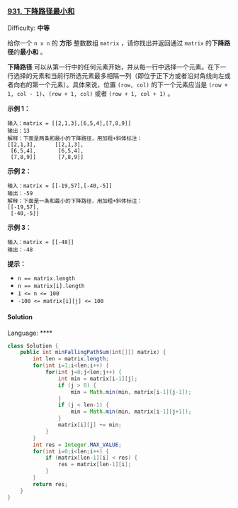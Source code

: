 ### [931\. 下降路径最小和](https://leetcode-cn.com/problems/minimum-falling-path-sum/)

Difficulty: **中等**


给你一个 `n x n` 的 **方形** 整数数组 `matrix` ，请你找出并返回通过 `matrix` 的**下降路径**的**最小和** 。

**下降路径** 可以从第一行中的任何元素开始，并从每一行中选择一个元素。在下一行选择的元素和当前行所选元素最多相隔一列（即位于正下方或者沿对角线向左或者向右的第一个元素）。具体来说，位置 `(row, col)` 的下一个元素应当是 `(row + 1, col - 1)`、`(row + 1, col)` 或者 `(row + 1, col + 1)` 。

**示例 1：**

```
输入：matrix = [[2,1,3],[6,5,4],[7,8,9]]
输出：13
解释：下面是两条和最小的下降路径，用加粗+斜体标注：
[[2,1,3],      [[2,1,3],
 [6,5,4],       [6,5,4],
 [7,8,9]]       [7,8,9]]
```

**示例 2：**

```
输入：matrix = [[-19,57],[-40,-5]]
输出：-59
解释：下面是一条和最小的下降路径，用加粗+斜体标注：
[[-19,57],
 [-40,-5]]
```

**示例 3：**

```
输入：matrix = [[-48]]
输出：-48
```

**提示：**

*   `n == matrix.length`
*   `n == matrix[i].length`
*   `1 <= n <= 100`
*   `-100 <= matrix[i][j] <= 100`


#### Solution

Language: ****

```java
class Solution {
    public int minFallingPathSum(int[][] matrix) {
        int len = matrix.length;
        for(int i=1;i<len;i++) {
            for(int j=0;j<len;j++) {
                int min = matrix[i-1][j];
                if (j > 0) {
                    min = Math.min(min, matrix[i-1][j-1]);
                } 
                if (j < len-1) {
                    min = Math.min(min, matrix[i-1][j+1]);
                }
                matrix[i][j] += min;
            }
        }
        int res = Integer.MAX_VALUE;
        for(int i=0;i<len;i++) {
            if (matrix[len-1][i] < res) {
                res = matrix[len-1][i];
            }
        }
        return res;
    }
}
```